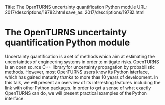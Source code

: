 Title: The OpenTURNS uncertainty quantification Python module
URL: 2017/descriptions/19782.html
save_as: 2017/descriptions/19782.html

# The OpenTURNS uncertainty quantification Python module

Uncertainty quantification is a set of methods which aim at estimating the uncertainties of engineering systems in order to mitigate risks.
OpenTURNS is an open source C++ library for uncertainty propagation by probabilistic methods.
However, most OpenTURNS users know its Python interface, which has gained maturity thanks to more than 10 years of development. 
In this talk, we will present an overview of its interesting features, including the link with other Python packages. 
In order to get a sense of what exactly OpenTURNS can do, we will present practical examples of the Python interface.

